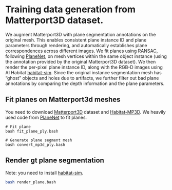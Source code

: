 # Training data generation from Matterport3D dataset.
We augment Matterport3D with plane segmentation 
annotations on the original mesh. This enables consistent
plane instance ID and plane parameters through rendering,
and automatically establishes plane correspondences across
different images. We fit planes using RANSAC, following [PlaneNet][4], on mesh vertices within the same object instance
(using the annotation provided by the original Matterport3D
dataset). We then render the per-pixel plane instance ID,
along with the RGB-D images using AI Habitat [habitat-sim][3]. Since
the original instance segmentation mesh has “ghost” objects
and holes due to artifacts, we further filter out bad plane annotations by comparing the depth information and the plane
parameters. 
## Fit planes on Matterport3d meshes
You need to download [Matterport3D][1] dataset and [Habitat-MP3D][2]. 
We heavily used code from [PlaneNet][4] to fit planes. 
```
# Fit plane
bash fit_plane_ply.bash

# Generate plane segment mesh
bash convert_mp3d_ply.bash
```

## Render gt plane segmentation
Note: you need to install [habitat-sim][3].
```bash
bash render_plane.bash
```

[1]: https://niessner.github.io/Matterport/
[2]: https://github.com/facebookresearch/habitat-lab#Matterport3D
[3]: https://github.com/facebookresearch/habitat-sim
[4]: https://github.com/art-programmer/PlaneNet/tree/master/data_preparation